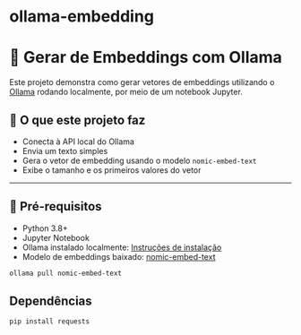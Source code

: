 # ollama-embedding

# 🧠 Gerar de Embeddings com Ollama

Este projeto demonstra como gerar vetores de embeddings utilizando o [Ollama](https://ollama.com) rodando localmente, por meio de um notebook Jupyter.

## 🚀 O que este projeto faz

- Conecta à API local do Ollama
- Envia um texto simples
- Gera o vetor de embedding usando o modelo `nomic-embed-text`
- Exibe o tamanho e os primeiros valores do vetor

---

## 🧱 Pré-requisitos

- Python 3.8+
- Jupyter Notebook
- Ollama instalado localmente: [Instruções de instalação](https://ollama.com)
- Modelo de embeddings baixado: [nomic-embed-text](https://ollama.com/library/nomic-embed-text)

```bash
ollama pull nomic-embed-text
```
## Dependências

```bash
pip install requests
```
